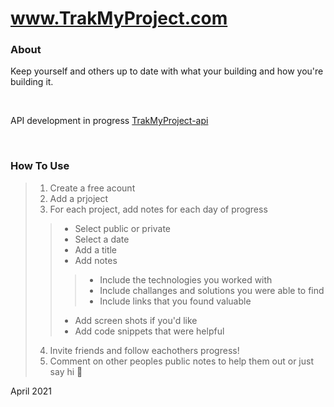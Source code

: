 # www.TrakMyProject.com

### About

Keep yourself and others up to date with what your building and how you're building it.

<br>

API development in progress [TrakMyProject-api]("https://github.com/samuelfox1/trakmyproject-api")

<br>

### How To Use
>1. Create a free acount
>2. Add a prjoject
>3. For each project, add notes for each day of progress
>> - Select public or private
>> - Select a date 
>> - Add a title 
>> - Add notes
>>> - Include the technologies you worked with
>>> - Include challanges and solutions you were able to find
>>> - Include links that you found valuable
>> - Add screen shots if you'd like
>> - Add code snippets that were helpful
>4. Invite friends and follow eachothers progress!
>5. Comment on other peoples public notes to help them out or just say hi 👋


April 2021